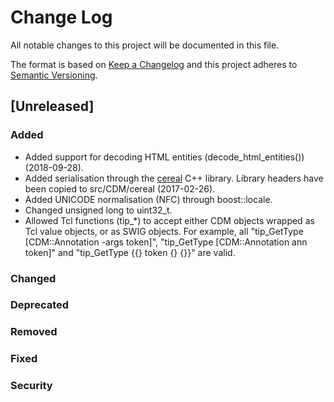 # Change Log
All notable changes to this project will be documented in this file.

The format is based on [Keep a Changelog](http://keepachangelog.com/)
and this project adheres to [Semantic Versioning](http://semver.org/).

## [Unreleased]
### Added
- Added support for decoding HTML entities (decode_html_entities()) (2018-09-28).
- Added serialisation through the [cereal](http://uscilab.github.io/cereal/index.html) C++ library. Library headers have been copied to src/CDM/cereal (2017-02-26).
- Added UNICODE normalisation (NFC) through boost::locale.
- Changed unsigned long to uint32\_t.
- Allowed Tcl functions \(tip\_\*\) to accept either CDM objects wrapped as Tcl value objects, or as SWIG objects. For example, all "tip\_GetType [CDM::Annotation -args token]", "tip\_GetType [CDM::Annotation ann token]" and "tip\_GetType {{} token {} {}}" are valid.

### Changed
### Deprecated
### Removed
### Fixed
### Security
